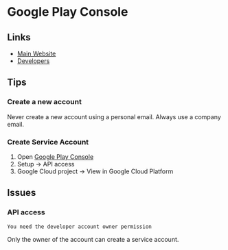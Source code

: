 # Google Play Console

## Links

- [Main Website](https://play.google.com/console)
- [Developers](https://play.google.com/console/u/2/developers)

## Tips

### Create a new account

Never create a new account using a personal email. Always use a company email.

<!--
devops@domain.tld
admin@domain.tld
-->

### Create Service Account

1. Open [Google Play Console](https://play.google.com/console)
2. Setup -> API access
3. Google Cloud project -> View in Google Cloud Platform

## Issues

### API access

```log
You need the developer account owner permission
```

Only the owner of the account can create a service account.
